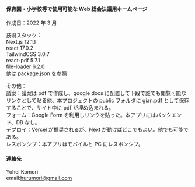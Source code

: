 #### 保育園・小学校等で使用可能な Web 総会決議用ホームページ

作成日：2022 年 3 月

技術スタック：<br>
Next.js 12.1.1<br>
react 17.0.2<br>
TailwindCSS 3.0.7<br>
react-pdf 5.7.1<br>
file-loader 6.2.0<br>
他は package.json を参照<br>

その他：<br>
議案：議案は pdf で作成し、google docs に配置して下段で誰でも閲覧可能なリンクとして貼る他、本プロジェクトの public フォルダに gian.pdf として保存することで、サイト中に pdf が埋め込まれる。<br>
フォーム：Google Form を利用しリンクを貼った。本アプリにはバックエンド、DB なし。<br>
デプロイ：Vercel が推奨されるが、Next が動けばどこでもよい。他でも可能である。<br>
レスポンシブ：本アプリはモバイルと PC にレスポンシブ。<br>

#### 連絡先

Yohei Komori<br>
email:hurumori@gmail.com
